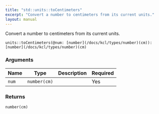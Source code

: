 ```yaml
---
title: "std::units::toCentimeters"
excerpt: "Convert a number to centimeters from its current units."
layout: manual
---
```


Convert a number to centimeters from its current units.



```kcl
units::toCentimeters(@num: [number](/docs/kcl/types/number)(cm)): [number](/docs/kcl/types/number)(cm)
```


### Arguments

| Name | Type | Description | Required |
|----------|------|-------------|----------|
| `num` | `number(cm)` |  | Yes |

### Returns

`number(cm)`



